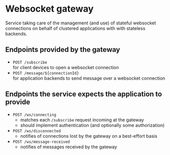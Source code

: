 # Websocket gateway

Service taking care of the management (and use) of stateful websocket connections on behalf of clustered applications with with stateless backends.

## Endpoints provided by the gateway

* `POST /subscribe`<br/>
  for client devices to open a websocket connection
* `POST /message/${connectionId}`<br/>
  for application backends to send message over a websocket connection

## Endpoints the service expects the application to provide

* `POST /ws/connecting`
  * matches each `/subscribe` request incoming at the gateway<br/>
  * should implement authentication (and optionally some authorization)
* `POST /ws/disconnected`
  * notifies of connections lost by the gateway on a best-effort basis
* `POST /ws/message-received`
  * notifies of messages received by the gateway

